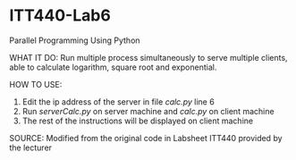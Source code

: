 # ITT440-Lab6
Parallel Programming Using Python 

WHAT IT DO:
Run multiple process simultaneously to serve multiple clients, able to calculate logarithm, square root and exponential.

HOW TO USE:
1. Edit the ip address of the server in file *calc.py* line 6
2. Run *serverCalc.py* on server machine and *calc.py* on client machine
3. The rest of the instructions will be displayed on client machine

SOURCE:
Modified from the original code in Labsheet ITT440 provided by the lecturer
